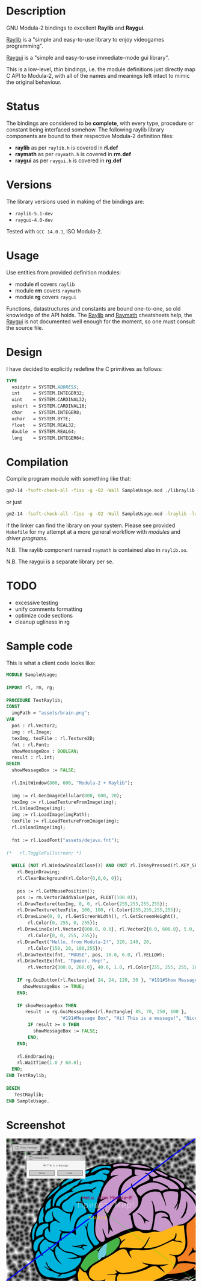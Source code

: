 # Description
GNU Modula-2 bindings to excellent **Raylib** and **Raygui**.

[Raylib](http://www.raylib.com/) is a "simple and easy-to-use library to enjoy videogames programming".

[Raygui](https://github.com/raysan5/raygui) is a "simple and easy-to-use immediate-mode gui library". 

This is a low-level, *thin* bindings, i.e. the module definitions just directly map C API to Modula-2, with all of the names and meanings left intact to mimic the original behaviour.

# Status
The bindings are considered to be **complete**, with every type, procedure or constant being interfaced somehow. The following raylib library components are bound to their respective Modula-2 definition files:
- **raylib** as per `raylib.h` is covered in **rl.def**
- **raymath** as per `raymath.h` is covered in **rm.def**
- **raygui** as per `raygui.h` is covered in **rg.def**
 
# Versions
The library versions used in making of the bindings are:
- `raylib-5.1-dev`
- `raygui-4.0-dev` 

Tested with `GCC 14.0.1`, ISO Modula-2.

# Usage
Use entities from provided definition modules:
- module **rl** covers `raylib`
- module **rm** covers `raymath`
- module **rg** covers `raygui`

Functions, datastructures and constants are bound one-to-one, so old knowledge of the API holds. 
The [Raylib](https://www.raylib.com/cheatsheet/raylib_cheatsheet_v4.5.pdf) and 
[Raymath](https://www.raylib.com/cheatsheet/raymath_cheatsheet.html) cheatsheets help, the [Raygui](https://github.com/raysan5/raygui/blob/master/src/raygui.h) is not documented well enough for the moment, so one must consult the source file.

# Design
I have decided to explicitly redefine the C primitives as follows:

``` modula-2
TYPE
  voidptr = SYSTEM.ADDRESS;
  int     = SYSTEM.INTEGER32;
  uint    = SYSTEM.CARDINAL32;
  ushort  = SYSTEM.CARDINAL16;
  char    = SYSTEM.INTEGER8;
  uchar   = SYSTEM.BYTE;
  float   = SYSTEM.REAL32;
  double  = SYSTEM.REAL64;
  long    = SYSTEM.INTEGER64;
```

# Compilation
Compile program module with something like that:
``` sh
gm2-14 -fsoft-check-all -fiso -g -O2 -Wall SampleUsage.mod ./libraylib.so.4.5.0 ./raygui.so
```
or just
``` sh
gm2-14 -fsoft-check-all -fiso -g -O2 -Wall SampleUsage.mod -lraylib -lraygui
```
if the linker can find the library on your system.
Please see provided `Makefile` for my attempt at a more general workflow with *modules* and *driver programs*.

N.B. The raylib component named `raymath` is contained also in `raylib.so`.

N.B. The raygui is a separate library per se.

# TODO
- excessive testing
- unify comments formatting
- optimize code sections 
- cleanup ugliness in rg

# Sample code
This is what a client code looks like:

``` modula-2
MODULE SampleUsage;

IMPORT rl, rm, rg;

PROCEDURE TestRaylib;
CONST
  imgPath = "assets/brain.png";
VAR
  pos : rl.Vector2;
  img : rl.Image;
  texImg, texFile : rl.Texture2D;
  fnt : rl.Font;
  showMessageBox : BOOLEAN;
  result : rl.int;
BEGIN
  showMessageBox := FALSE;

  rl.InitWindow(800, 600, "Modula-2 + Raylib");

  img := rl.GenImageCellular(800, 600, 20);
  texImg := rl.LoadTextureFromImage(img);
  rl.UnloadImage(img);
  img := rl.LoadImage(imgPath);
  texFile := rl.LoadTextureFromImage(img);
  rl.UnloadImage(img);

  fnt := rl.LoadFont("assets/dejavu.fnt");

(*   rl.ToggleFullscreen; *)

  WHILE (NOT rl.WindowShouldClose()) AND (NOT rl.IsKeyPressed(rl.KEY_SPACE)) DO
    rl.BeginDrawing;
    rl.ClearBackground(rl.Color{0,0,0, 0});

    pos := rl.GetMousePosition();
    pos := rm.Vector2AddValue(pos, FLOAT(100.0));
    rl.DrawTexture(texImg, 0, 0, rl.Color{255,255,255,255});
    rl.DrawTexture(texFile, 100, 100, rl.Color{255,255,255,255});
    rl.DrawLine(0, 0, rl.GetScreenWidth(), rl.GetScreenHeight(),
        rl.Color{0, 255, 0, 255});
    rl.DrawLineEx(rl.Vector2{800.0, 0.0}, rl.Vector2{0.0, 600.0}, 5.0,
        rl.Color{0, 0, 255, 255});
    rl.DrawText("Hello, from Modula-2!", 320, 240, 20,
        rl.Color{150, 20, 100,255});
    rl.DrawTextEx(fnt, "MOUSE", pos, 18.0, 6.0, rl.YELLOW);
    rl.DrawTextEx(fnt, "Привет, Мир!",
        rl.Vector2{300.0, 260.0}, 40.0, 1.0, rl.Color{255, 255, 255, 100});

    IF rg.GuiButton(rl.Rectangle{ 24, 24, 120, 30 }, "#191#Show Message") THEN
      showMessageBox := TRUE;
    END;

    IF showMessageBox THEN
       result := rg.GuiMessageBox(rl.Rectangle{ 85, 70, 250, 100 },
                    "#191#Message Box", "Hi! This is a message!", "Nice;Cool");
        IF result >= 0 THEN
          showMessageBox := FALSE;
        END;
    END;

    rl.EndDrawing;
    rl.WaitTime(1.0 / 60.0);
  END;
END TestRaylib;

BEGIN
   TestRaylib;
END SampleUsage.

```

# Screenshot
![screenshot](screenshot.png)
